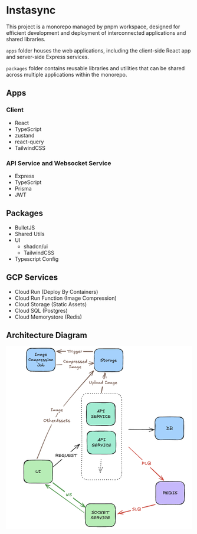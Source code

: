 # Instasync

This project is a monorepo managed by pnpm workspace,
designed for efficient development and deployment of interconnected applications and shared libraries.

`apps` folder houses the web applications, including the client-side React app and server-side Express services.

`packages` folder contains reusable libraries and utilities that can be shared across multiple applications within the monorepo.

## Apps

### Client

- React
- TypeScript
- zustand
- react-query
- TailwindCSS

### API Service and Websocket Service

- Express
- TypeScript
- Prisma
- JWT

## Packages

- BulletJS
- Shared Utils
- UI
  - shadcn/ui
  - TailwindCSS
- Typescript Config

## GCP Services

- Cloud Run (Deploy By Containers)
- Cloud Run Function (Image Compression)
- Cloud Storage (Static Assets)
- Cloud SQL (Postgres)
- Cloud Memorystore (Redis)

## Architecture Diagram

![Architecture Diagram](./arch.png)

